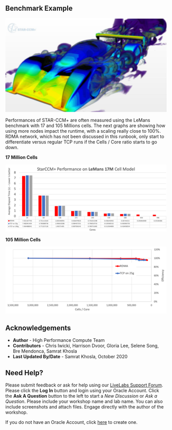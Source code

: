 ## **Benchmark Example**

![](images/lemans.png " ")

Performances of STAR-CCM+ are often measured using the LeMans benchmark with 17 and 105 Millions cells. The next graphs are showing how using more nodes impact the runtime, with a scaling really close to 100%. RDMA network, which has not been discussed in this runbook, only start to differentiate versus regular TCP runs if the Cells / Core ratio starts to go down.

**17 Million Cells**

![](images/RunTime_17M.png " ")

**105 Million Cells**

![](images/Scaling_105M.png " ")

## Acknowledgements
* **Author** - High Performance Compute Team
* **Contributors** -  Chris Iwicki, Harrison Dvoor, Gloria Lee, Selene Song, Bre Mendonca, Samrat Khosla
* **Last Updated By/Date** - Samrat Khosla, October 2020

## Need Help?
Please submit feedback or ask for help using our [LiveLabs Support Forum](https://community.oracle.com/tech/developers/categories/high-performance-computing-hpc). Please click the **Log In** button and login using your Oracle Account. Click the **Ask A Question** button to the left to start a *New Discussion* or *Ask a Question*.  Please include your workshop name and lab name.  You can also include screenshots and attach files.  Engage directly with the author of the workshop.

If you do not have an Oracle Account, click [here](https://profile.oracle.com/myprofile/account/create-account.jspx) to create one.